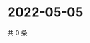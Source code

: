 # 2022-05-05

共 0 条

<!-- BEGIN WEIBO -->
<!-- 最后更新时间 Thu May 05 2022 00:24:50 GMT+0800 (China Standard Time) -->

<!-- END WEIBO -->
